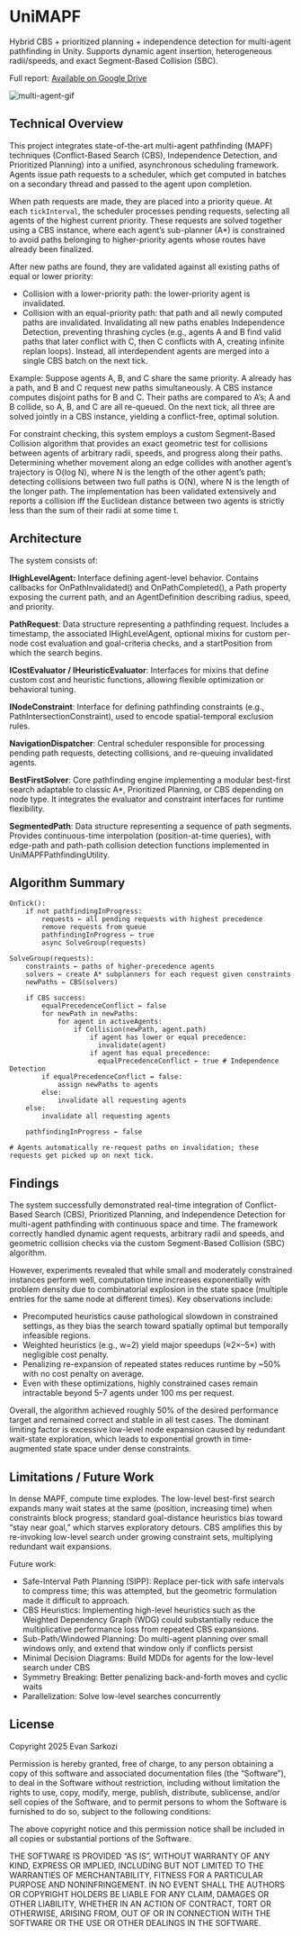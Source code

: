 # UniMAPF
Hybrid CBS + prioritized planning + independence detection for multi-agent pathfinding in Unity. Supports dynamic agent insertion, heterogeneous radii/speeds, and exact Segment-Based Collision (SBC).

Full report: [Available on Google Drive](https://docs.google.com/document/d/1GMLAdSkXirHB1kXvXOGMI_5niMdGOtXW5iKLU51X4oU/edit?usp=sharing)

![multi-agent-gif](https://github.com/user-attachments/assets/8c5d871d-16cc-4d48-a711-f89f2bcf923c)

## Technical Overview
This project integrates state-of-the-art multi-agent pathfinding (MAPF) techniques (Conflict-Based Search (CBS), Independence Detection, and Prioritized Planning) into a unified, asynchronous scheduling framework. Agents issue path requests to a scheduler, which get computed in batches on a secondary thread and passed to the agent upon completion.

When path requests are made, they are placed into a priority queue. At each `tickInterval`, the scheduler processes pending requests, selecting all agents of the highest current priority. These requests are solved together using a CBS instance, where each agent’s sub-planner (A*) is constrained to avoid paths belonging to higher-priority agents whose routes have already been finalized.

After new paths are found, they are validated against all existing paths of equal or lower priority:
- Collision with a lower-priority path: the lower-priority agent is invalidated.
- Collision with an equal-priority path: that path and all newly computed paths are invalidated.
Invalidating all new paths enables Independence Detection, preventing thrashing cycles (e.g., agents A and B find valid paths that later conflict with C, then C conflicts with A, creating infinite replan loops). Instead, all interdependent agents are merged into a single CBS batch on the next tick.

Example:
Suppose agents A, B, and C share the same priority. A already has a path, and B and C request new paths simultaneously. A CBS instance computes disjoint paths for B and C. Their paths are compared to A’s; A and B collide, so A, B, and C are all re-queued. On the next tick, all three are solved jointly in a CBS instance, yielding a conflict-free, optimal solution.

For constraint checking, this system employs a custom Segment-Based Collision algorithm that provides an exact geometric test for collisions between agents of arbitrary radii, speeds, and progress along their paths. Determining whether movement along an edge collides with another agent’s trajectory is O(log N), where N is the length of the other agent’s path; detecting collisions between two full paths is O(N), where N is the length of the longer path. The implementation has been validated extensively and reports a collision iff the Euclidean distance between two agents is strictly less than the sum of their radii at some time t.

## Architecture
The system consists of:

**IHighLevelAgent:** Interface defining agent-level behavior. Contains callbacks for OnPathInvalidated() and OnPathCompleted(), a Path property exposing the current path, and an AgentDefinition describing radius, speed, and priority.

**PathRequest**: Data structure representing a pathfinding request. Includes a timestamp, the associated IHighLevelAgent, optional mixins for custom per-node cost evaluation and goal-criteria checks, and a startPosition from which the search begins.

**ICostEvaluator / IHeuristicEvaluator**: Interfaces for mixins that define custom cost and heuristic functions, allowing flexible optimization or behavioral tuning.

**INodeConstraint**: Interface for defining pathfinding constraints (e.g., PathIntersectionConstraint), used to encode spatial-temporal exclusion rules.

**NavigationDispatcher**: Central scheduler responsible for processing pending path requests, detecting collisions, and re-queuing invalidated agents.

**BestFirstSolver**: Core pathfinding engine implementing a modular best-first search adaptable to classic A*, Prioritized Planning, or CBS depending on node type. It integrates the evaluator and constraint interfaces for runtime flexibility.

**SegmentedPath**: Data structure representing a sequence of path segments. Provides continuous-time interpolation (position-at-time queries), with edge-path and path-path collision detection functions implemented in UniMAPFPathfindingUtility.

## Algorithm Summary
```
OnTick():
    if not pathfindingInProgress:
        requests ← all pending requests with highest precedence
        remove requests from queue
        pathfindingInProgress ← true
        async SolveGroup(requests)

SolveGroup(requests):
    constraints ← paths of higher-precedence agents
    solvers ← create A* subplanners for each request given constraints
    newPaths ← CBS(solvers)

    if CBS success:
        equalPrecedenceConflict ← false
        for newPath in newPaths:
            for agent in activeAgents:
                if Collision(newPath, agent.path)
                    if agent has lower or equal precedence:
                      invalidate(agent)
                    if agent has equal precedence:
                      equalPrecedenceConflict ← true # Independence Detection
        if equalPrecedenceConflict = false:
            assign newPaths to agents
        else:
            invalidate all requesting agents
    else:
        invalidate all requesting agents

    pathfindingInProgress ← false

# Agents automatically re-request paths on invalidation; these requests get picked up on next tick.
```
## Findings
The system successfully demonstrated real-time integration of Conflict-Based Search (CBS), Prioritized Planning, and Independence Detection for multi-agent pathfinding with continuous space and time. The framework correctly handled dynamic agent requests, arbitrary radii and speeds, and geometric collision checks via the custom Segment-Based Collision (SBC) algorithm.

However, experiments revealed that while small and moderately constrained instances perform well, computation time increases exponentially with problem density due to combinatorial explosion in the state space (multiple entries for the same node at different times). Key observations include:
- Precomputed heuristics cause pathological slowdown in constrained settings, as they bias the search toward spatially optimal but temporally infeasible regions.
- Weighted heuristics (e.g., w=2) yield major speedups (≈2×–5×) with negligible cost penalty.
- Penalizing re-expansion of repeated states reduces runtime by ~50% with no cost penalty on average.
- Even with these optimizations, highly constrained cases remain intractable beyond 5–7 agents under 100 ms per request.

Overall, the algorithm achieved roughly 50% of the desired performance target and remained correct and stable in all test cases. The dominant limiting factor is excessive low-level node expansion caused by redundant wait-state exploration, which leads to exponential growth in time-augmented state space under dense constraints.

## Limitations / Future Work
In dense MAPF, compute time explodes. The low-level best-first search expands many wait states at the same (position, increasing time) when constraints block progress; standard goal-distance heuristics bias toward “stay near goal,” which starves exploratory detours. CBS amplifies this by re-invoking low-level search under growing constraint sets, multiplying redundant wait expansions.

Future work:
- Safe-Interval Path Planning (SIPP): Replace per-tick with safe intervals to compress time; this was attempted, but the geometric formulation made it difficult to approach.
- CBS Heuristics: Implementing high-level heuristics such as the Weighted Dependency Graph (WDG) could substantially reduce the multiplicative performance loss from repeated CBS expansions.
- Sub-Path/Windowed Planning: Do multi-agent planning over small windows only, and extend that window only if conflicts persist
- Minimal Decision Diagrams: Build MDDs for agents for the low-level search under CBS
- Symmetry Breaking: Better penalizing back-and-forth moves and cyclic waits
- Parallelization: Solve low-level searches concurrently

## License
Copyright 2025 Evan Sarkozi

Permission is hereby granted, free of charge, to any person obtaining a copy of this software and associated documentation files (the “Software”), to deal in the Software without restriction, including without limitation the rights to use, copy, modify, merge, publish, distribute, sublicense, and/or sell copies of the Software, and to permit persons to whom the Software is furnished to do so, subject to the following conditions:

The above copyright notice and this permission notice shall be included in all copies or substantial portions of the Software.

THE SOFTWARE IS PROVIDED “AS IS”, WITHOUT WARRANTY OF ANY KIND, EXPRESS OR IMPLIED, INCLUDING BUT NOT LIMITED TO THE WARRANTIES OF MERCHANTABILITY, FITNESS FOR A PARTICULAR PURPOSE AND NONINFRINGEMENT. IN NO EVENT SHALL THE AUTHORS OR COPYRIGHT HOLDERS BE LIABLE FOR ANY CLAIM, DAMAGES OR OTHER LIABILITY, WHETHER IN AN ACTION OF CONTRACT, TORT OR OTHERWISE, ARISING FROM, OUT OF OR IN CONNECTION WITH THE SOFTWARE OR THE USE OR OTHER DEALINGS IN THE SOFTWARE.
